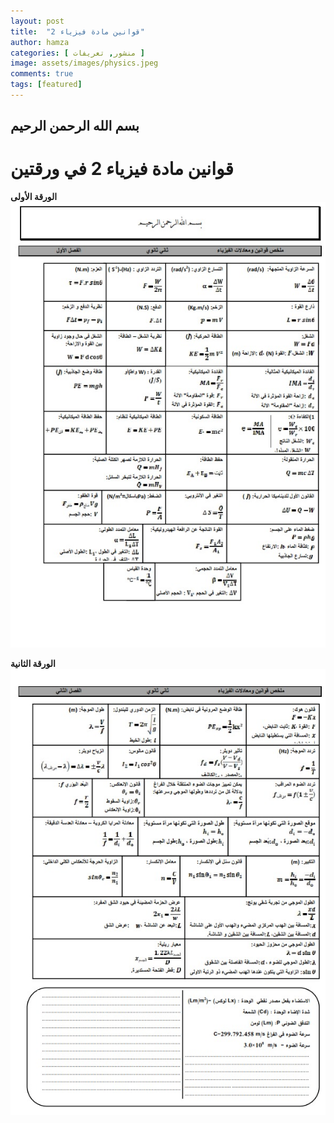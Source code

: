 ```yaml
---
layout: post
title:  "قوانين مادة فيزياء 2"
author: hamza
categories: [ منشور, تعريفات ]
image: assets/images/physics.jpeg
comments: true
tags: [featured]
---
```


## بسم الله الرحمن الرحيم
# قوانين مادة فيزياء 2 في ورقتين

**الورقة الأولى**
![الورقة الأولى](/assets/images/1.jpeg)

**الورقة الثانية**
![الورقة الثانية](/assets/images/2.jpeg)
